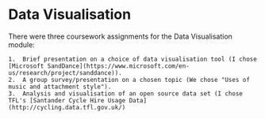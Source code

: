 # Data Visualisation

There were three coursework assignments for the Data Visualisation module:

	1.	Brief presentation on a choice of data visualisation tool (I chose [Microsoft SandDance](https://www.microsoft.com/en-us/research/project/sanddance)).
	2.	A group survey/presentation on a chosen topic (We chose "Uses of music and attachment style").
	3.	Analysis and visualisation of an open source data set (I chose TFL's [Santander Cycle Hire Usage Data](http://cycling.data.tfl.gov.uk/)